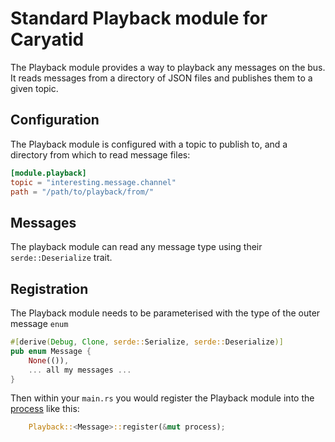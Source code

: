 # Standard Playback module for Caryatid

The Playback module provides a way to playback any messages on the bus. It
reads messages from a directory of JSON files and publishes them to a given
topic.

## Configuration

The Playback module is configured with a topic to publish to, and a directory
from which to read message files:

```toml
[module.playback]
topic = "interesting.message.channel"
path = "/path/to/playback/from/"
```

## Messages

The playback module can read any message type using their `serde::Deserialize`
trait.

## Registration

The Playback module needs to be parameterised with the type of the outer
message `enum`

```rust
#[derive(Debug, Clone, serde::Serialize, serde::Deserialize)]
pub enum Message {
    None(()),
    ... all my messages ...
}
```

Then within your `main.rs` you would register the Playback module into the
[process](../../process) like this:

```rust
    Playback::<Message>::register(&mut process);
```


